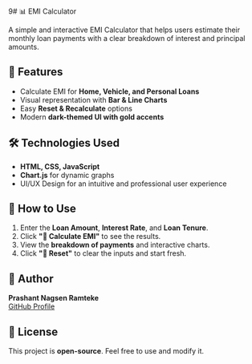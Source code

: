 9# 📊 EMI Calculator  

A simple and interactive EMI Calculator that helps users estimate their monthly loan payments with a clear breakdown of interest and principal amounts.  

## 🚀 Features  
- Calculate EMI for **Home, Vehicle, and Personal Loans**  
- Visual representation with **Bar & Line Charts**  
- Easy **Reset & Recalculate** options  
- Modern **dark-themed UI with gold accents**  

## 🛠️ Technologies Used  
- **HTML, CSS, JavaScript**  
- **Chart.js** for dynamic graphs
- UI/UX Design for an intuitive and professional user experience 

## 📌 How to Use  
1. Enter the **Loan Amount**, **Interest Rate**, and **Loan Tenure**.  
2. Click **"🧮 Calculate EMI"** to see the results.  
3. View the **breakdown of payments** and interactive charts.  
4. Click **"🔄 Reset"** to clear the inputs and start fresh.  

## 👤 Author  
**Prashant Nagsen Ramteke**  
[GitHub Profile](https://github.com/Zoro-7712)  

## 📜 License  
This project is **open-source**. Feel free to use and modify it.  

